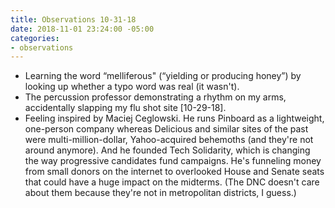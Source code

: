 ```yaml
---
title: Observations 10-31-18
date: 2018-11-01 23:24:00 -05:00
categories:
- observations
---
```


- Learning the word “melliferous" (“yielding or producing honey”) by looking up whether a typo word was real (it wasn't).
- The percussion professor demonstrating a rhythm on my arms, accidentally slapping my flu shot site [10-29-18].
- Feeling inspired by Maciej Ceglowski. He runs Pinboard as a lightweight, one-person company whereas Delicious and similar sites of the past were multi-million-dollar, Yahoo-acquired behemoths (and they're not around anymore). And he founded Tech Solidarity, which is changing the way progressive candidates fund campaigns. He's funneling money from small donors on the internet to overlooked House and Senate seats that could have a huge impact on the midterms. (The DNC doesn't care about them because they're not in metropolitan districts, I guess.)